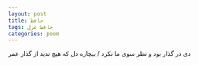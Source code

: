 ```yaml
---
layout: post
title: حافظ
tags: حافظ غزل
categories: poem
---
```


دی در گذار بود و نظر سوی ما نکرد / بیچاره دل که هیچ ندید از گذار عمر